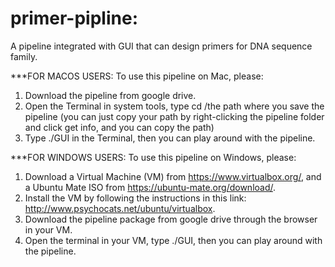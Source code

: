 # primer-pipline:
A pipeline integrated with GUI that can design primers for DNA sequence family.

***FOR MACOS USERS:
To use this pipeline on Mac, please:
1. Download the pipeline from google drive. 
2. Open the Terminal in system tools, type cd /the path where you save the pipeline (you can just copy your path by right-clicking the pipeline folder and click get info, and you can copy the path)
3. Type ./GUI in the Terminal, then you can play around with the pipeline.

***FOR WINDOWS USERS:
To use this pipeline on Windows, please:
1. Download a Virtual Machine (VM) from https://www.virtualbox.org/, and a Ubuntu Mate ISO from https://ubuntu-mate.org/download/. 
2. Install the VM by following the instructions in this link: http://www.psychocats.net/ubuntu/virtualbox.
3. Download the pipeline package from google drive through the browser in your VM.
4. Open the terminal in your VM, type ./GUI, then you can play around with the pipeline.
